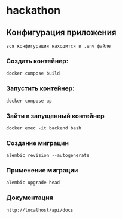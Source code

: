 # hackathon

## Конфигурация приложения
    вся конфигурация находится в .env файле
### Создать контейнер: 
    docker compose build
### Запустить контейнер:
    docker compose up
### Зайти в запущенный контейнер
    docker exec -it backend bash
### Создание миграции
    alembic revision --autogenerate
### Применение миграции
    alembic upgrade head

### Документация
    http://localhost/api/docs